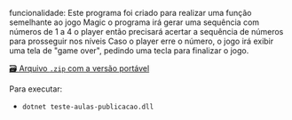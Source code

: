 funcionalidade:
Este programa foi criado para realizar uma função semelhante ao jogo Magic
o programa irá gerar uma sequência com números de 1 a 4 
o player então precisará acertar a sequência de números para prosseguir nos níveis 
Caso o player erre o número, o jogo irá exibir uma tela de "game over", pedindo uma tecla para finalizar o jogo.

[🗃 Arquivo `.zip` com a versão portável](dist/publish.zip)

Para executar:
* `dotnet teste-aulas-publicacao.dll`

